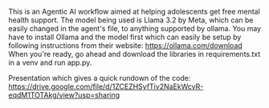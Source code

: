 This is an Agentic AI workflow aimed at helping adolescents get free mental health support.
The model being used is Llama 3.2 by Meta, which can be easily changed in the agent's file, to anything supported by ollama.
You may have to install Ollama and the model first which can easily be setup by following instructions from their website: https://ollama.com/download 
When you're ready, go ahead and download the libraries in requirements.txt in a venv and run app.py.


Presentation which gives a quick rundown of the code: https://drive.google.com/file/d/1ZCEZHSyfTiv2NaEkWcvR-eqdM1TOTAkg/view?usp=sharing
